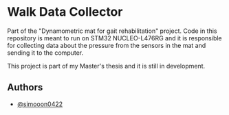 
# Walk Data Collector
Part of the "Dynamometric mat for gait rehabilitation" project. Code in this repository is meant to run on STM32 NUCLEO-L476RG and it is responsible for collecting data about the pressure from the sensors in the mat and sending it to the computer. 

This project is part of my Master's thesis and it is still in development.

## Authors

- [@simooon0422](https://github.com/simooon0422)

